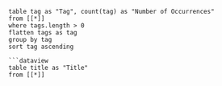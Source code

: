 ```dataview
table tag as "Tag", count(tag) as "Number of Occurrences"
from [[*]]
where tags.length > 0
flatten tags as tag
group by tag
sort tag ascending

```dataview
table title as "Title"
from [[*]]
